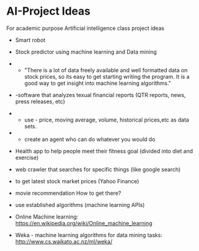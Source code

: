 # AI-Project Ideas

For academic purpose
Artificial intelligence class project ideas
- Smart robot
- Stock predictor using machine learning and Data mining
-   - "There is a lot of data freely available and well formatted data on stock prices, so its easy to get starting              writing the program. It is a good way to get insight into machine learning algorithms."
-   -software that analyzes texual financial reports (QTR reports, news, press releases, etc)
-   - use - price, moving average, volume, historical prices,etc as data sets.
-   - create an agent who can do whatever you would do
    
- Health app to help people meet their fitness goal (divided into diet and exercise)
- web crawler that searches for specific things (like google search)
-   to get latest stock market prices (Yahoo Finance)
- movie recommendation
How to get there?
- use established algorithms (machine learning APIs)
- Online Machine learning: https://en.wikipedia.org/wiki/Online_machine_learning 
- Weka - machine learning algorithms for data mining tasks: http://www.cs.waikato.ac.nz/ml/weka/ 

